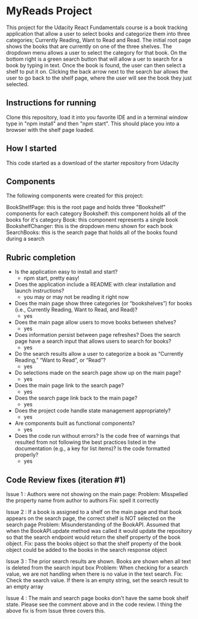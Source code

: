 # MyReads Project

This project for the Udacity React Fundamentals course is a book tracking application that allow a user to select books and categorize them into three categories; Currently Reading, Want to Read and Read.  The initial root page shows the books that are currently on one of the three shelves.  The dropdown menu allows a user to select the category for that book.  On the bottom right is a green search button that will allow a uer to search for a book by typing in text.  Once the book is found, the user can then select a shelf to put it on.  Clicking the back arrow next to the search bar allows the user to go back to the shelf page, where the user will see the book they just selected. 

## Instructions for running

Clone this repository, load it into you favorite IDE and in a terminal window type in "npm install" and then "npm start".  This should place you into a browser with the shelf page loaded.

## How I started

This code started as a download of the starter repository from Udacity

## Components

The following components were created for this project:

BookShelfPage: this is the root page and holds three "Bookshelf" components for each category
Bookshelf: this component holds all of the books for it's category
Book: this component represents a single book
BookshelfChanger: this is the dropdown menu shown for each book
SearchBooks: this is the search page that holds all of the books found during a search

## Rubric completion
- Is the application easy to install and start? 
  -  npm start, pretty easy!
- Does the application include a README with clear installation and launch instructions? 
  - you may or may not be reading it right now
- Does the main page show three categories (or “bookshelves”) for books (i.e., Currently Reading, Want to Read, and Read)?
  - yes
- Does the main page allow users to move books between shelves?
  - yes
- Does information persist between page refreshes?
Does the search page have a search input that allows users to search for books?
  - yes
- Do the search results allow a user to categorize a book as “Currently Reading,” “Want to Read”, or “Read”?
  - yes
- Do selections made on the search page show up on the main page?
  - yes
- Does the main page link to the search page?
  - yes
- Does the search page link back to the main page?
  - yes
- Does the project code handle state management appropriately?
  - yes
- Are components built as functional components?
  - yes
- Does the code run without errors? Is the code free of warnings that resulted from not following the best practices listed in the documentation (e.g., a key for list items)? Is the code formatted properly?
  - yes


## Code Review fixes (iteration #1)
Issue 1 : Authors were not showing on the main page:
    Problem: Misspelled the property name from author to authors
    Fix: spell it correctly

Issue 2 : If a book is assigned to a shelf on the main page and that book appears on the search page, the correct shelf is NOT selected on the search page
    Problem: Misunderstanding of the BookAPI.  Assumed that when the BookAPI.update method was called it would update the repository so that the search endpoint would return the shelf property of the book object.
    Fix: pass the books object so that the shelf property of the book object could be added to the books in the search response object

Issue 3 : The prior search results are shown. Books are shown when all text is deleted from the search input box
    Problem: When checking for a search value, we are not handling when there is no value in the text search.
    Fix: Check the search value.  If there is an empty string, set the search result to an empty array

Issue 4 : The main and search page books don't have the same book shelf state. Please see the comment above and in the code review.
    I thing the above fix is from Issue three covers this.